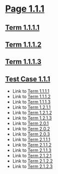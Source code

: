 # [Page 1.1.1](#page-111)

## [Term 1.1.1.1](#term-1111)

## [Term 1.1.1.2](#term-1112)

## [Term 1.1.1.3](#term-1113)

## [Test Case 1.1.1](#test-case-111)

*   Link to [Term 1.1.1.1](#term-1111)
*   Link to [Term 1.1.1.2](#term-1112)
*   Link to [Term 1.1.1.3](#term-1113)
*   Link to [Term 1.2.1.1](../KEY-1/page-1-2-1.md#term-1211)
*   Link to [Term 1.2.1.2](../KEY-1/page-1-2-1.md#term-1212)
*   Link to [Term 1.2.1.3](../KEY-1/page-1-2-1.md#term-1213)
*   Link to [Term 2.0.1](../../chapter-2/page-2-0.md#term-201)
*   Link to [Term 2.0.2](../../chapter-2/page-2-0.md#term-202)
*   Link to [Term 2.0.3](../../chapter-2/page-2-0.md#term-203)
*   Link to [Term 2.1.1.1](../../chapter-2/KEY-2/page-2-1-1.md#term-2111)
*   Link to [Term 2.1.1.2](../../chapter-2/KEY-2/page-2-1-1.md#term-2112)
*   Link to [Term 2.1.1.3](../../chapter-2/KEY-2/page-2-1-1.md#term-2113)
*   Link to [Term 2.1.2.1](../../chapter-2/KEY-2/page-2-1-2.md#term-2121)
*   Link to [Term 2.1.2.2](../../chapter-2/KEY-2/page-2-1-2.md#term-2122)
*   Link to [Term 2.1.2.3](../../chapter-2/KEY-2/page-2-1-2.md#term-2123)
